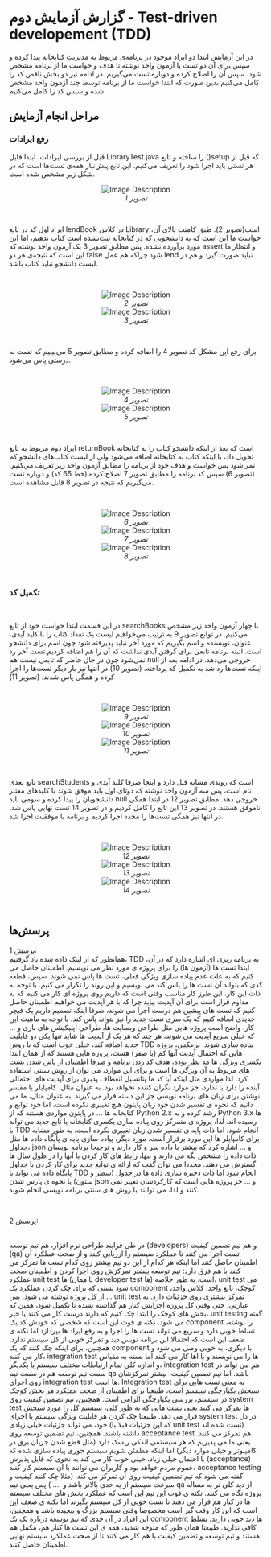 # گزارش آزمایش دوم - Test-driven developement (TDD)
در این آزمایش ابتدا دو ایراد موجود در برنامه‌ی مربوط به مدیریت کتابخانه پیدا کرده و سپس برای آن دو تست یا آزمون واحد نوشته تا هدف و خواست ما از برنامه مشخص شود، سپس آن را اصلاح کرده و دوباره تست می‌گیریم. در ادامه نیز دو بخش ناقص کد را کامل می‌کنیم بدین صورت که ابتدا خواست ما از برنامه توسط چند آزمون واحد مشخص شده و سپس کد را کامل می‌کنیم.
<br>

## مراحل انجام آزمایش
### رفع ایرادات
قبل از بررسی ایرادات، ابتدا فایل LibraryTest.java را ساخته و تابع ()setup که قبل از هر تستی باید اجرا شود را تعریف می‌کنیم. این تابع پیش‌نیاز همه‌ی تست‌ها است که در شکل زیر مشخص شده است.
<br>
<p align="center">
  <img src="https://github.com/arsalan77x/SE_lab_2/assets/63359673/857b744c-f769-4cea-9112-1d1446670304" alt="Image Description">
<br>
  <em>تصویر 1</em>
</p>
<br>

ایراد اول کد در تابع lendBook در کلاس Library است(تصویر 2). طبق کامنت بالای آن، خواست ما این است که به دانشجویی که در کتابخانه ثبت‌نشده است کتاب ندهیم، اما این مورد برآورده نشده. پس مطابق تصویر 3 یک آزمون واحد نوشته که assert و انتظار ما این است که نتیجه‌ی هر دو false شود چراکه هم عمل lend نباید صورت گیرد و هم در لیست دانشجو نباید کتاب باشد.

<br>
<p align="center">
  <img src="https://github.com/arsalan77x/SE_lab_2/assets/63359673/857b744c-f769-4cea-9112-1d1446670304" alt="Image Description">
<br>
  <em>تصویر 2</em>
<br>
  <img src="https://github.com/arsalan77x/SE_lab_2/assets/63359673/5097199b-2738-4f5a-9ebf-d782e103b14e" alt="Image Description"> <br>
<em>تصویر 3</em>
</p>
<br>

برای رفع این مشکل کد تصویر 4 را اضافه کرده و مطابق تصویر 5 می‌بینیم که تست به درستی پاس می‌شود.


<br>
<p align="center">
  <img src="https://github.com/arsalan77x/SE_lab_2/assets/63359673/80589700-cf56-474a-9986-bc640789bb07" alt="Image Description">
<br>
  <em>تصویر 4</em>
<br>
  <img src="https://github.com/arsalan77x/SE_lab_2/assets/63359673/775caa83-5fa8-4944-84f3-9fc5806e22c6" alt="Image Description"> <br>
<em>تصویر 5</em>
</p>
<br>


ایراد دوم مربوط به تابع returnBook است که بعد از اینکه دانشجو کتاب را به کتابخانه تحویل داد، با اینکه کتاب به کتابخانه اضافه می‌شود ولی از لیست کتاب‌های دانشجو کم نمی‌شود پس خواست و هدف خود از برنامه را مطابق آزمون واحد زیر تعریف می‌کنیم. (تصویر 6) سپس کد برنامه را مطابق تصویر 7 اصلاح کرده (خط 65 کد) و دوباره تست می‌گیریم که نتیجه در تصویر 8 قابل مشاهده است.

<br>
<p align="center">
  <img src="https://github.com/arsalan77x/SE_lab_2/assets/63359673/8a6799ca-0b49-4837-b9c8-d06bc6f7fefa" alt="Image Description">
<br>
  <em>تصویر 6</em>
<br>
  <img src="https://github.com/arsalan77x/SE_lab_2/assets/63359673/939e5102-38e9-4d5c-ab28-61b93e587d12" alt="Image Description"> <br>
<em>تصویر 7</em>
  <br>
    <img src="https://github.com/arsalan77x/SE_lab_2/assets/63359673/27a93752-f0c9-44b7-ba86-caea0107e5ea" alt="Image Description"> <br>
<em>تصویر 8</em>
</p>
<br>


### تکمیل کد
<br>

در این قسمت ابتدا خواست خود از تابع searchBooks با چهار آزمون واحد زیر مشخص می‌کنیم. در توابع تصویر 9 به ترتیب می‌خواهیم لیست یک تعداد کتاب را با کلید آیدی، عنوان، نویسنده و اسم بگیریم که مورد آخر نباید پذیرفته شود چون اسم برای دانشجو است. البته برنامه تابعی برای گرفتن آیدی نداشت که آن را هم اضافه کردیم.تست آخر رد نمی‌شود چون در حال حاضر که تابعی نیست هم null خروجی می‌دهد. در ادامه بعد از اینکه تست‌ها رد شد به تکمیل کد پرداخته. (تصویر 10) در انتها نیز بار دیگر تست‌ها را اجرا کرده و همگی پاس شدند. (تصویر 11)

<br>
<p align="center">
  <img src="https://github.com/arsalan77x/SE_lab_2/assets/63359673/9bbd9d81-b13b-4a51-a71e-40f1e89e4dd8" alt="Image Description">
<br>
  <em>تصویر 9</em>
<br>
  <img src="https://github.com/arsalan77x/SE_lab_2/assets/63359673/d1346c68-58ff-4231-aab1-692a6be99d1e" alt="Image Description"> <br>
<em>تصویر 10</em>
  <br>
    <img src="https://github.com/arsalan77x/SE_lab_2/assets/63359673/af2e9616-2cb5-46b2-9881-ad08e264ee61" alt="Image Description"> <br>
<em>تصویر 11</em>
</p>
<br>

تابع بعدی searchStudents است که روندی مشابه قبل دارد و اینجا صرفا کلید آیدی و نام است، پس سه آزمون واحد نوشته که دوتای اول باید موفق شوند با کلید‌های معتبر دانشجویان را پیدا کرده و سومی باید null خروجی دهد. مطابق تصویر 12 در ابتدا همگی ناموفق هستند. در تصویر 13 این تابع را کامل کردیم و در تصویر 14 تست نهایی پاس شد. در انتها نیز همگی تست‌ها را مجدد اجرا کردیم و برنامه با موفقیت اجرا شد.

<br>
<p align="center">
  <img src="https://github.com/arsalan77x/SE_lab_2/assets/63359673/0d70dbb7-c8b8-427c-bb31-9c7572a691ff" alt="Image Description">
<br>
  <em>تصویر 12</em>
<br>
  <img src="https://github.com/arsalan77x/SE_lab_2/assets/63359673/0d2f6d67-9554-474f-a133-d7b4b3921bc5" alt="Image Description"> <br>
<em>تصویر 13</em>
  <br>
    <img src="https://github.com/arsalan77x/SE_lab_2/assets/63359673/b9381592-118b-4b04-8a47-2755c3f47be0" alt="Image Description"> <br>
<em>تصویر 14</em>
</p>
<br>

## پرسش‌ها

پرسش 1:
<br>
همانطور که از لینک داده شده یاد گرفتیم، TDD به برنامه ریزی ای اشاره دارد که در آن، ابتدا تست ها (آزمون ها) را برای پروژه ی مورد نظر می نویسیم. اطمینان حاصل می کنیم که به علت عدم پیاده سازی ویژگی فعلی، تست ها پاس نمی شوند. سپس، قطعه کدی که بتواند آن تست ها را پاس کند می نویسیم و این روند را تکرار می کنیم. با توجه به ذات این کار، این طرز کار مناسب وقتی است که داریم روی پروژه ای کار می کنیم که به مداوم قرار است برای آن آپدیت بیاید چرا که با هر آپدیت می خواهیم اطمینان حاصل کنیم که تست های پیشین هم درست اجرا می شوند، صرفا اینکه تصمیم داریم یک فیچر جدیدی اضافه کنیم که یک سری تست جدید را نیز بتواند پاس کند. با توجه به ماهیت این کار، واضح است پروژه هایی مثل طراحی وبسایت ها، طراحی اپلیکیشن های بازی و ... که خیلی سریع آپدیت می شوند، هر چند که هر یک از آپدیت ها شاید تنها یکی دو قابلیت جدید اضافه کند، خیلی خوب است که با روش TDD پیاده سازی شوند.
برعکس، پروژه هایی که احتمال آپدیت آنها کم (یا صفر) هست، پروژه هایی هستند که از همان ابتدا یکسری ویژگی ها مد نظر بوده، هدف کد زدن برنامه و صرفا اطمینان از پاس شدن تست های مربوط به آن ویژگی ها است و برای این موارد، می توان از روش سنتی استفاده کرد. لذا مواردی مثل اینکه آیا کد ما پتانسیل انعطاف پذیری برای آپدیت های احتمالی آینده را دارد یا ندارد، جز موارد نگران کننده نخواهد بود. به عنوان مثال، کامپایلر یا مفسر نوشتن برای زبان های برنامه نویسی جز این دسته قرار می گیرند. به عنوان مثال، ما می دانیم که نحوه ی تفسیر شدن خود زبان پایتون هیچ تغییری نکرده است، اما خود توابع و کتابخانه ها ... در پایتون مواردی هستند که از Python 2.x رشد کرده و به Python 3.x ها رسیده اند. لذا، پروژه ی متمرکز روی پیاده سازی یکسری کتابخانه یا تابع جدید می تواند با TDD انجام شود، اما ذات پایه ی تفسیر شدن زبان تغییری نکرده است. به طور مشابه برای کامپایلر ها این مورد برقرار است. مورد دیگر، پیاده سازی پایه ی پایگاه داده ها مثل جداول، json و ... اشاره کرد که بیشتر با داده سر و کار دارند و ترجیحا برنامه نویسان ذات داده را مشخص نگه می دارند و تنها، رابط های کار کردن با آنها را در طول سال ها گسترش می دهند. مجددا می توان گفت که ارائه ی توابع جدید برای کار کردن با جداول پایگاه داده می تواند با TDD انجام شود اما ذات ذخیره سازی داده ها در جدول (سطر و ستون) یا نحوه ی پارس شدن json و ... جز پروژه هایی است که کارکردشان تغییر نمی کنند و لذا، می توانند با روش های سنتی برنامه نویسی انجام شوند.

<br>

پرسش 2:
<br>


<br>
در طی فرایند طراحی نرم افزار، هم تیم توسعه (developers) و هم تیم تضمین کیفیت (qa) تست اجرا می کنند تا عملکرد سیستم را ارزیابی کنند و از صحت عملکرد آن اطمینان حاصل کنند اما اینکه هر کدام از این دو تیم بیشتر روی کدام تست ها تمرکز می کنند با هم فرق دارد:
تیم توسعه بیشتر تمرکزش روی اجرا کردن و اطمینان صحت عملکرد unit test ها (یا همان developer test ها) است. به طور خلاصه، unit test می شود تستی که برای چک کردن عملکرد یک component کوچک، تابع واحد، کلاس واحد، ... از کل پروژه نوشته می شود. پس unit test تمرکز بیشتری روی جزئیات دارد. به عبارتی، حتی وقتی کل پروژه اجزایش کنار هم گذاشته نشده تا تکمیل شود، همین که بخش های کوچک را ابتدا چک کنیم که دارند درست کار می کنند یا خیر، unit testing گفته می شود. نکته ی قوت این است که شخصی که خودش کد یک component را نوشته، تسلط خوبی دارد و سریع می تواند تست ها را اجرا و به رفع ایراد ها بپردازد اما نکته ی ضعف این است که احتمالا این برنامه نویس دید و تمرکز خوبی از کل سیستم ندارد. همچنین، برای اینکه چک کنند که یک component با دیگری، به خوبی وصل می شود و کار می کنند، integration test ها را می نویسند و با آها کار می کنند اما بسته به مقیاس و اندازه کلی تمام ارتباطات مختلف سیستم با یکدیگر، integration test هم می تواند در سمت تیم توسعه هم در سمت تیم qa باشد.  
اما تیم تصمین کیفیت، بیشتر تمرکزشان روی اجرای integration test ها است. Integration test به معنی تست هایی برای سنجش یکپارچگی سیستم است، طبیعتا برای اطمینان از صحت عملکرد هر بخش کوچک در سیستم، بررسی یکپارچگی الزامی است. همچنین، تیم تضمین کیفیت روی system test ها تمرکز می کنند یعنی تست هایی که به طور کلی، سیستم کل را مورد سنجش قرار می دهد. طبیعتا چک کردن هر قابلیت ویژگی سیستم با اجرای system test در دل خود، می تواند جزئیات خیلی زیادی (که این جزئیات قبلا با unit test تست شده اند) داشته باشند. همچنین، تیم تضمین توسعه روی acceptance test هم تمرکز می کنند. یعنی ما می پذیریم که هر سیستمی اندکی ریسک دارد (مثل قطع شدن جریان برق در کامپیوتر و خیلی موارد دیگر) اما اینکه مطمئن شویم سیستم جوری پیاده سازی شده که با احتمال خیلی زیاد، خیلی خوب کار می کند به نحوی که قابل پذیرش (acceptance) عموم مردم خواهد بود و کاربران می توانند با آن سیستم کار کنند، acceptance testing گفته می شود که تیم تضمین کیفیت روی آن تمرکز می کند. (مثلا چک کنند کیفیت و سرعت سیستم از یه حدی بالاتر باشد و .... ) پس یعنی تیم qa از دید کلی تر به مساله پروژه نگاه می کنند. نکته ی قوت این تیم این است که عملکرد بخش های مختلف سیستم ها در کنار هم قرار می دهند تا تست خوبی از کل سیستم بگیرند اما نکته ی ضعف این است که این کار وقت گیر است مخصوصا وقتی سیستم بزرگ و پیچیده باشد و همچنین، این افراد در آن حدی که تیم توسعه درباره تک تک component ها دید خوبی دارند، تسلط کافی ندارند.
طبیعتا همان طور که متوجه شدید، همه ی این تست ها کنار هم، مکمل هم هستند و تیم توسعه و تضمین کیفیت با هم کار می کنند تا از صحت عملکرد سیستم نهایی اطمینان حاصل کنند.
